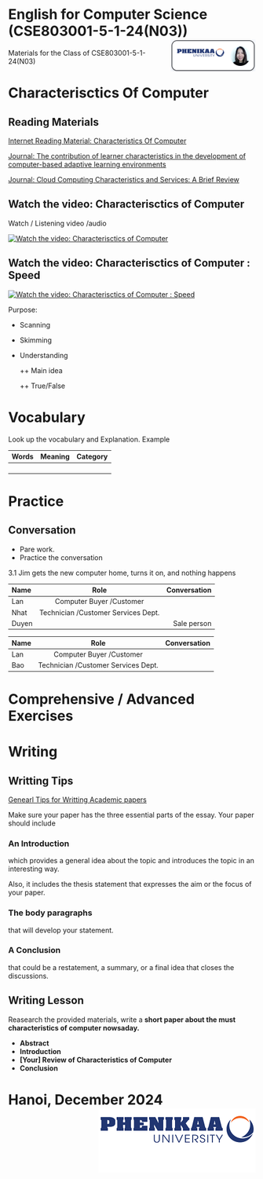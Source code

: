 # English for Computer Science (CSE803001-5-1-24(N03)) <img src='img/nglthu.png' align='right'> 


Materials for the Class of CSE803001-5-1-24(N03)

# Characterisctics Of Computer

## Reading Materials

[Internet Reading Material: Characteristics Of Computer](Characteristics/Reading_characteristics_computer.pdf)

[Journal: 
The contribution of learner characteristics in the development of computer-based adaptive learning environments](Characteristics/Characteristics/The_contribution_of_learner_characterist.pdf)

[Journal: Cloud Computing Characteristics and Services: A Brief Review](Characteristics/Characteristics/70-IJCSE-05826.pdf)



## Watch the video: Characterisctics of Computer
Watch / Listening video /audio

[![Watch the video: Characterisctics of Computer](https://nglthu.github.io/English_5_1_24/img/characteristics-of-computer.jpg)](https://www.youtube.com/watch?v=P88gULw8xzE)

## Watch the video: Characterisctics of Computer : Speed

[![Watch the video: Characterisctics of Computer : Speed](https://nglthu.github.io/English_5_1_24/img/characteristicsOfCom.png)](https://www.youtube.com/watch?v=puuW-8X0NTE)








Purpose:
+ Scanning
  
+ Skimming
  
+ Understanding
  
  ++ Main idea
  
  ++ True/False
  



# Vocabulary
 
   Look up the vocabulary and Explanation.
   Example

| Words            | Meaning | Category|
| :---------------- | :------: | ----: |
| |     |  |
|  |     |  |
|  |     |  |
| |     |  |

# Practice
## Conversation

+ Pare work. 
+ Practice the conversation



3.1 Jim gets the new
computer home, turns
it on, and nothing happens


| Name            | Role | Conversation|
| :---------------- | :------: | ----: |
| Lan| Computer Buyer /Customer    |  |
| Nhat |  Technician /Customer  Services Dept. |  |
| Duyen |     | Sale person |

| Name            | Role | Conversation|
| :---------------- | :------: | ----: |
| Lan| Computer Buyer /Customer    |  |
| Bao |  Technician /Customer  Services Dept. |  |





# Comprehensive / Advanced Exercises

# Writing

## Writting Tips

[Genearl Tips for Writting Academic papers](Techniques/general-tips-for-writing-academic-papers.pdf)

Make sure your paper has the three essential parts of the essay. Your paper should
include

### An Introduction 

which provides a general idea about the topic and introduces the topic in an interesting way. 

Also, it includes the thesis statement that expresses the aim or the focus of your paper.

### The body paragraphs 

that will develop your statement.

### A Conclusion 

that could be a restatement, a summary, or a final idea that closes the discussions.



## Writing Lesson

Reasearch the provided materials, write a <b>short paper <b> about the must characteristics of computer nowsaday.

+ Abstract
+ Introduction
+ [Your] Review of Characteristics of Computer
+ Conclusion


# Hanoi, December 2024 <img src='img/logo.png' align='right'> 
